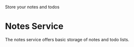 Store your notes and todos

# Notes Service

The notes service offers basic storage of notes and todo lists.

